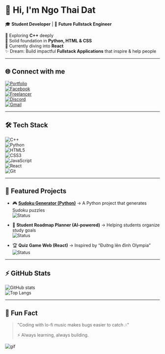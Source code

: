 # 👋 Hi, I'm Ngo Thai Dat  

🎓 **Student Developer** | 🚀 **Future Fullstack Engineer**  

🔹 Exploring **C++** deeply  
🔹 Solid foundation in **Python, HTML & CSS**  
🔹 Currently diving into **React**  
✨ Dream: Build impactful **Fullstack Applications** that inspire & help people  

---

## 🌐 Connect with me  

[![Portfolio](https://img.shields.io/badge/Portfolio-000?style=for-the-badge&logo=vercel&logoColor=white)](https://ngothaidat.netlify.app/)  
[![Facebook](https://img.shields.io/badge/Facebook-1877F2?style=for-the-badge&logo=facebook&logoColor=white)](https://www.facebook.com/ngo.ngo.248207)  
[![Freelancer](https://img.shields.io/badge/Freelancer-29B2FE?style=for-the-badge&logo=freelancer&logoColor=white)](https://www.freelancer.com/u/ngothaidat)  
[![Discord](https://img.shields.io/badge/Discord-7289DA?style=for-the-badge&logo=discord&logoColor=white)](https://discord.com/users/1042440632473489529)  
[![Gmail](https://img.shields.io/badge/Email-D14836?style=for-the-badge&logo=gmail&logoColor=white)](mailto:ngothaidat2009@gmail.com)  

---

## 🛠️ Tech Stack  

![C++](https://img.shields.io/badge/C++-00599C?style=for-the-badge&logo=cplusplus&logoColor=white)  
![Python](https://img.shields.io/badge/Python-3776AB?style=for-the-badge&logo=python&logoColor=white)  
![HTML5](https://img.shields.io/badge/HTML5-E34F26?style=for-the-badge&logo=html5&logoColor=white)  
![CSS3](https://img.shields.io/badge/CSS3-1572B6?style=for-the-badge&logo=css3&logoColor=white)  
![JavaScript](https://img.shields.io/badge/JavaScript-F7DF1E?style=for-the-badge&logo=javascript&logoColor=black)  
![React](https://img.shields.io/badge/React-20232A?style=for-the-badge&logo=react&logoColor=61DAFB)  
![Git](https://img.shields.io/badge/Git-F05032?style=for-the-badge&logo=git&logoColor=white)  

---
## 📌 Featured Projects  

- 🎮 [**Sudoku Generator (Python)**](https://github.com/VollereiNyx/Sudoku) → A Python project that generates Sudoku puzzles  
  ![Status](https://img.shields.io/badge/Status-Completed-brightgreen)  

- 📝 **Student Roadmap Planner (AI-powered)** → Helping students organize study goals  
  ![Status](https://img.shields.io/badge/Status-In%20Progress-yellow)  

- 🏆 **Quiz Game Web (React)** → Inspired by “Đường lên đỉnh Olympia”  
  ![Status](https://img.shields.io/badge/Status-In%20Progress-yellow)  

---

## ⚡ GitHub Stats  

![GitHub stats](https://github-readme-stats.vercel.app/api?username=ngothaidat&show_icons=true&theme=tokyonight)  
![Top Langs](https://github-readme-stats.vercel.app/api/top-langs/?username=ngothaidat&layout=compact&theme=tokyonight)  

---

## 🎉 Fun Fact  

> "Coding with lo-fi music makes bugs easier to catch 🎶"  
>  
> ⚡ Always learning, always building.  

![gif](https://media.giphy.com/media/qgQUggAC3Pfv687qPC/giphy.gif)  

